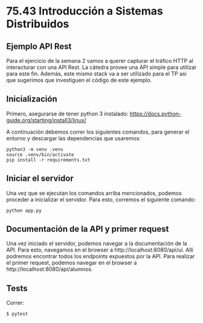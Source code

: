 # 75.43 Introducción a Sistemas Distribuidos
## Ejemplo API Rest

Para el ejercicio de la semana 2 vamos a querer capturar el tráfico HTTP al interacturar con una API Rest.
La cátedra provee una API simple para utilizar para este fin.
Además, este mismo stack va a ser utilizado para el TP asi que sugerimos que investiguen el código de este ejemplo.

## Inicialización

Primero, asegurarse de tener python 3 instalado: https://docs.python-guide.org/starting/install3/linux/

A continuación debemos correr los siguientes comandos, para generar el entorno y descargar las dependencias que usaremos:

    python3 -m venv .venv
    source .venv/bin/activate
    pip install -r requirements.txt

## Iniciar el servidor

Una vez que se ejecutan los comandos arriba mencionados, podemos proceder a inicializar el servidor. Para esto, corremos el siguiente comando:

    python app.py

## Documentación de la API y primer request

Una vez iniciado el servidor, podemos navegar a la documentación de la API. Para esto, navegamos en el browser a http://localhost:8080/api/ui.
Allí podremos encontrar todos los endpoints expuestos por la API.
Para realizar el primer request, podemos navegar en el browser a http://localhost:8080/api/alumnos.

## Tests

Correr:

`$ pytest`
